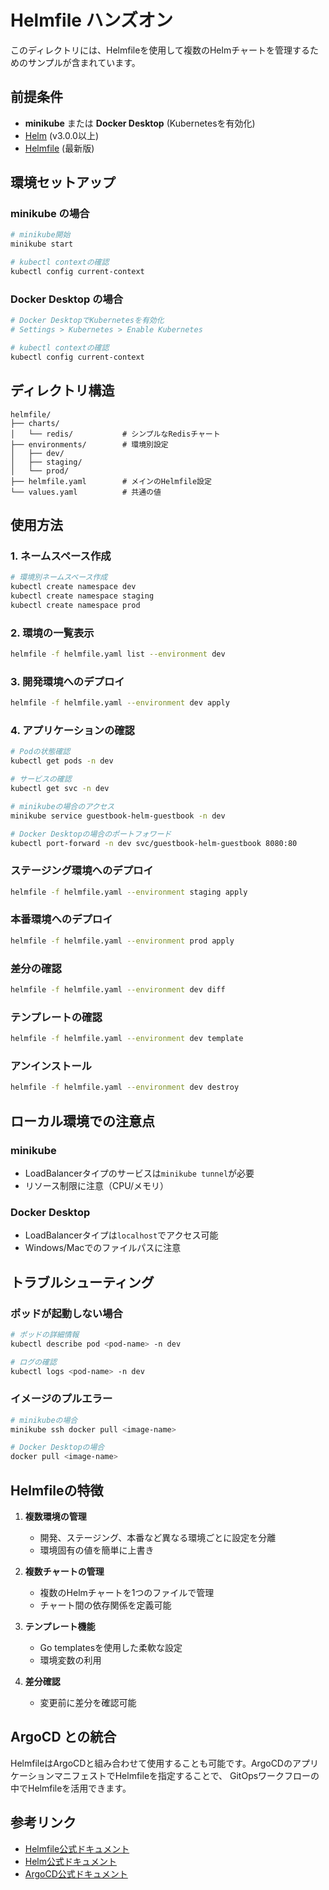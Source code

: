 # Helmfile ハンズオン

このディレクトリには、Helmfileを使用して複数のHelmチャートを管理するためのサンプルが含まれています。

## 前提条件

- **minikube** または **Docker Desktop** (Kubernetesを有効化)
- [Helm](https://helm.sh/docs/intro/install/) (v3.0.0以上)
- [Helmfile](https://github.com/helmfile/helmfile#installation) (最新版)

## 環境セットアップ

### minikube の場合

```bash
# minikube開始
minikube start

# kubectl contextの確認
kubectl config current-context
```

### Docker Desktop の場合

```bash
# Docker DesktopでKubernetesを有効化
# Settings > Kubernetes > Enable Kubernetes

# kubectl contextの確認
kubectl config current-context
```

## ディレクトリ構造

```
helmfile/
├── charts/
│   └── redis/           # シンプルなRedisチャート
├── environments/        # 環境別設定
│   ├── dev/
│   ├── staging/
│   └── prod/
├── helmfile.yaml        # メインのHelmfile設定
└── values.yaml          # 共通の値
```

## 使用方法

### 1. ネームスペース作成

```bash
# 環境別ネームスペース作成
kubectl create namespace dev
kubectl create namespace staging
kubectl create namespace prod
```

### 2. 環境の一覧表示

```bash
helmfile -f helmfile.yaml list --environment dev
```

### 3. 開発環境へのデプロイ

```bash
helmfile -f helmfile.yaml --environment dev apply
```

### 4. アプリケーションの確認

```bash
# Podの状態確認
kubectl get pods -n dev

# サービスの確認
kubectl get svc -n dev

# minikubeの場合のアクセス
minikube service guestbook-helm-guestbook -n dev

# Docker Desktopの場合のポートフォワード
kubectl port-forward -n dev svc/guestbook-helm-guestbook 8080:80
```

### ステージング環境へのデプロイ

```bash
helmfile -f helmfile.yaml --environment staging apply
```

### 本番環境へのデプロイ

```bash
helmfile -f helmfile.yaml --environment prod apply
```

### 差分の確認

```bash
helmfile -f helmfile.yaml --environment dev diff
```

### テンプレートの確認

```bash
helmfile -f helmfile.yaml --environment dev template
```

### アンインストール

```bash
helmfile -f helmfile.yaml --environment dev destroy
```

## ローカル環境での注意点

### minikube
- LoadBalancerタイプのサービスは`minikube tunnel`が必要
- リソース制限に注意（CPU/メモリ）

### Docker Desktop
- LoadBalancerタイプは`localhost`でアクセス可能
- Windows/Macでのファイルパスに注意

## トラブルシューティング

### ポッドが起動しない場合

```bash
# ポッドの詳細情報
kubectl describe pod <pod-name> -n dev

# ログの確認
kubectl logs <pod-name> -n dev
```

### イメージのプルエラー

```bash
# minikubeの場合
minikube ssh docker pull <image-name>

# Docker Desktopの場合
docker pull <image-name>
```

## Helmfileの特徴

1. **複数環境の管理**
   - 開発、ステージング、本番など異なる環境ごとに設定を分離
   - 環境固有の値を簡単に上書き

2. **複数チャートの管理**
   - 複数のHelmチャートを1つのファイルで管理
   - チャート間の依存関係を定義可能

3. **テンプレート機能**
   - Go templatesを使用した柔軟な設定
   - 環境変数の利用

4. **差分確認**
   - 変更前に差分を確認可能

## ArgoCD との統合

HelmfileはArgoCDと組み合わせて使用することも可能です。ArgoCDのアプリケーションマニフェストでHelmfileを指定することで、
GitOpsワークフローの中でHelmfileを活用できます。

## 参考リンク

- [Helmfile公式ドキュメント](https://github.com/helmfile/helmfile)
- [Helm公式ドキュメント](https://helm.sh/docs/)
- [ArgoCD公式ドキュメント](https://argo-cd.readthedocs.io/)